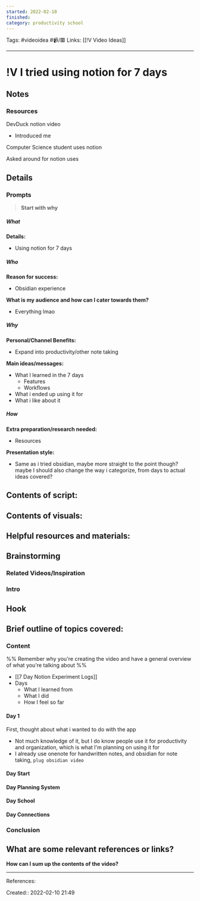 ```yaml
---
started: 2022-02-10 
finished:
category: productivity school
---
```

Tags: #videoidea #📹/🟥 
Links: [[!V Video Ideas]]
___
# !V I tried using notion for 7 days
## Notes
### Resources
DevDuck notion video
- Introduced me

Computer Science student uses notion

Asked around for notion uses


## Details
### Prompts
> **Start with why**
##### What
**Details:**
- Using notion for 7 days
##### Who
**Reason for success:**
- Obsidian experience

**What is my audience and how can I cater towards them?**
- Everything lmao
##### Why
**Personal/Channel Benefits:**
- Expand into productivity/other note taking

**Main ideas/messages:**
- What I learned in the 7 days
	- Features
	- Workflows
- What i ended up using it for
- What i like about it
##### How
**Extra preparation/research needed:**
- Resources

**Presentation style:**
- Same as i tried obsidian, maybe more straight to the point though? maybe I should also change the way i categorize, from days to actual ideas covered?

**Contents of script:**
- 

**Contents of visuals:**
- 

**Helpful resources and materials:**
- 

## Brainstorming
### Related Videos/Inspiration

### Intro
**Hook**
- 

**Brief outline of topics covered:**
- 
### Content
%% Remember why you're creating the video and have a general overview of what you're talking about %%
- [[7 Day Notion Experiment Logs]]
- Days
	- What I learned from
	- What I did
	- How I feel so far
#### Day 1
First, thought about what i wanted to do with the app
- Not much knowledge of it, but I do know people use it for productivity and organization, which is what I'm planning on using it for
- I already use onenote for handwritten notes, and obsidian for note taking, `plug obsidian video`
#### Day Start
#### Day Planning System
#### Day School
#### Day Connections
#### 

### Conclusion
**What are some relevant references or links?**
- 

**How can I sum up the contents of the video?**
___
References:

Created:: 2022-02-10 21:49
